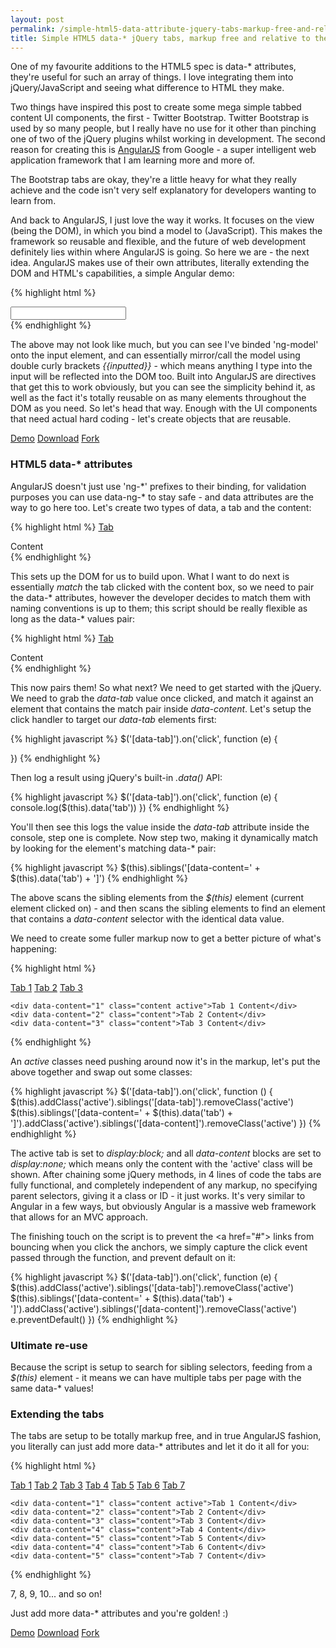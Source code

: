 ```yaml
---
layout: post
permalink: /simple-html5-data-attribute-jquery-tabs-markup-free-and-relative-to-their-container-for-ultimate-reuse
title: Simple HTML5 data-* jQuery tabs, markup free and relative to their container for ultimate re-use
---
```


One of my favourite additions to the HTML5 spec is data-&#42; attributes, they're useful for such an array of things. I love integrating them into jQuery/JavaScript and seeing what difference to HTML they make.

Two things have inspired this post to create some mega simple tabbed content UI components, the first - Twitter Bootstrap. Twitter Bootstrap is used by so many people, but I really have no use for it other than pinching one of two of the jQuery plugins whilst working in development. The second reason for creating this is [AngularJS](//angularjs.org) from Google - a super intelligent web application framework that I am learning more and more of.

The Bootstrap tabs are okay, they're a little heavy for what they really achieve and the code isn't very self explanatory for developers wanting to learn from.

And back to AngularJS, I just love the way it works. It focuses on the view (being the DOM), in which you bind a model to (JavaScript). This makes the framework so reusable and flexible, and the future of web development definitely lies within where AngularJS is going. So here we are - the next idea. AngularJS makes use of their own attributes, literally extending the DOM and HTML's capabilities, a simple Angular demo:

{% highlight html %}
<div ng-app>
	<input type=text ng-model="inputted">
</div>
{% endhighlight %}

The above may not look like much, but you can see I've binded 'ng-model' onto the input element, and can essentially mirror/call the model using double curly brackets _&#123;&#123;inputted&#125;&#125;_ - which means anything I type into the input will be reflected into the DOM too. Built into AngularJS are directives that get this to work obviously, but you can see the simplicity behind it, as well as the fact it's totally reusable on as many elements throughout the DOM as you need. So let's head that way. Enough with the UI components that need actual hard coding - let's create objects that are reusable.

<div class="download-box">
	<a href="//toddmotto.com/labs/data-tabs" onclick="_gaq.push(['_trackEvent', 'Click', 'Demo Data Tabs, 'Data Tabs Demo']);">Demo</a>
	<a href="//toddmotto.com/labs/data-tabs/data-tabs.zip" onclick="_gaq.push(['_trackEvent', 'Click', 'Download Data Tabs, 'Data Tabs Download']);">Download</a>
	<a href="//github.com/toddmotto/data-tabs" onclick="_gaq.push(['_trackEvent', 'Click', 'Fork Data Tabs', Data Tabs Fork']);">Fork</a>
</div>

### HTML5 data-&#42; attributes
AngularJS doesn't just use 'ng-&#42;' prefixes to their binding, for validation purposes you can use data-ng-&#42; to stay safe - and data attributes are the way to go here too. Let's create two types of data, a tab and the content:

{% highlight html %}
<a href="#" data-tab="">Tab</a>
<div data-content="">Content</div>
{% endhighlight %}

This sets up the DOM for us to build upon. What I want to do next is essentially _match_ the tab clicked with the content box, so we need to pair the data-&#42; attributes, however the developer decides to match them with naming conventions is up to them; this script should be really flexible as long as the data-&#42; values pair:

{% highlight html %}
<a href="#" data-tab="1">Tab</a>
<div data-content="1">Content</div>
{% endhighlight %}

This now pairs them! So what next? We need to get started with the jQuery. We need to grab the _data-tab_ value once clicked, and match it against an element that contains the match pair inside _data-content_. Let's setup the click handler to target our _data-tab_ elements first:

{% highlight javascript %}
$('[data-tab]').on('click', function (e) {
	
})
{% endhighlight %}

Then log a result using jQuery's built-in _.data()_ API:

{% highlight javascript %}
$('[data-tab]').on('click', function (e) {
	console.log($(this).data('tab'))
})
{% endhighlight %}

You'll then see this logs the value inside the _data-tab_ attribute inside the console, step one is complete. Now step two, making it dynamically match by looking for the element's matching data-&#42; pair:

{% highlight javascript %}
$(this).siblings('[data-content=' + $(this).data('tab') + ']')
{% endhighlight %}

The above scans the sibling elements from the _$(this)_ element (current element clicked on) - and then scans the sibling elements to find an element that contains a _data-content_ selector with the identical data value.

We need to create some fuller markup now to get a better picture of what's happening:

{% highlight html %}
<div class="tabs">
	<a href="#" data-tab="1" class="tab active">Tab 1</a>
	<a href="#" data-tab="2" class="tab">Tab 2</a>
	<a href="#" data-tab="3" class="tab">Tab 3</a>
	
	<div data-content="1" class="content active">Tab 1 Content</div>
	<div data-content="2" class="content">Tab 2 Content</div>
	<div data-content="3" class="content">Tab 3 Content</div>
</div>
{% endhighlight %}

An _active_ classes need pushing around now it's in the markup, let's put the above together and swap out some classes:

{% highlight javascript %}
$('[data-tab]').on('click', function () {
	$(this).addClass('active').siblings('[data-tab]').removeClass('active')
	$(this).siblings('[data-content=' + $(this).data('tab') + ']').addClass('active').siblings('[data-content]').removeClass('active')
})
{% endhighlight %}

The active tab is set to _display:block;_ and all _data-content_ blocks are set to _display:none;_ which means only the content with the 'active' class will be shown. After chaining some jQuery methods, in 4 lines of code the tabs are fully functional, and completely independent of any markup, no specifying parent selectors, giving it a class or ID - it just works. It's very similar to Angular in a few ways, but obviously Angular is a massive web framework that allows for an MVC approach.

The finishing touch on the script is to prevent the &lt;a href="#"&gt; links from bouncing when you click the anchors, we simply capture the click event passed through the function, and prevent default on it:

{% highlight javascript %}
$('[data-tab]').on('click', function (e) {
	$(this).addClass('active').siblings('[data-tab]').removeClass('active')
	$(this).siblings('[data-content=' + $(this).data('tab') + ']').addClass('active').siblings('[data-content]').removeClass('active')
	e.preventDefault()
})
{% endhighlight %}

### Ultimate re-use
Because the script is setup to search for sibling selectors, feeding from a _$(this)_ element - it means we can have multiple tabs per page with the same data-&#42; values!

### Extending the tabs
The tabs are setup to be totally markup free, and in true AngularJS fashion, you literally can just add more data-&#42; attributes and let it do it all for you:

{% highlight html %}
<div class="tabs">
	<a href="#" data-tab="1" class="tab active">Tab 1</a>
	<a href="#" data-tab="2" class="tab">Tab 2</a>
	<a href="#" data-tab="3" class="tab">Tab 3</a>
	<a href="#" data-tab="4" class="tab">Tab 4</a>
	<a href="#" data-tab="5" class="tab">Tab 5</a>
	<a href="#" data-tab="4" class="tab">Tab 6</a>
	<a href="#" data-tab="5" class="tab">Tab 7</a>
	
	<div data-content="1" class="content active">Tab 1 Content</div>
	<div data-content="2" class="content">Tab 2 Content</div>
	<div data-content="3" class="content">Tab 3 Content</div>
	<div data-content="4" class="content">Tab 4 Content</div>
	<div data-content="5" class="content">Tab 5 Content</div>
	<div data-content="4" class="content">Tab 6 Content</div>
	<div data-content="5" class="content">Tab 7 Content</div>
</div>
{% endhighlight %}

7, 8, 9, 10... and so on!

Just add more data-&#42; attributes and you're golden! :)

<div class="download-box">
	<a href="//toddmotto.com/labs/data-tabs" onclick="_gaq.push(['_trackEvent', 'Click', 'Demo Data Tabs, 'Data Tabs Demo']);">Demo</a>
	<a href="//toddmotto.com/labs/data-tabs/data-tabs.zip" onclick="_gaq.push(['_trackEvent', 'Click', 'Download Data Tabs, 'Data Tabs Download']);">Download</a>
	<a href="//github.com/toddmotto/data-tabs" onclick="_gaq.push(['_trackEvent', 'Click', 'Fork Data Tabs', Data Tabs Fork']);">Fork</a>
</div>